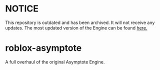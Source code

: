 # NOTICE
This repository is outdated and has been archived. It will not receive any updates.
The most updated version of the Engine can be found [here.](https://github.com/NirlekaPlay/asymptote-engine)

# roblox-asymptote
A full overhaul of the original Asymptote Engine.
